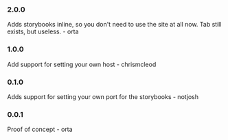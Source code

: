 ### 2.0.0

Adds storybooks inline, so you don't need to use the site at all now. Tab still exists, but useless. - orta

### 1.0.0

Add support for setting your own host - chrismcleod

### 0.1.0

Adds support for setting your own port for the storybooks - notjosh

### 0.0.1

Proof of concept - orta
